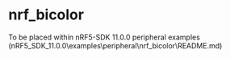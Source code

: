 

# nrf_bicolor
To be placed within nRF5-SDK 11.0.0 peripheral examples (nRF5_SDK_11.0.0\examples\peripheral\nrf_bicolor\README.md)